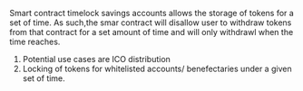 Smart contract timelock savings accounts allows the storage of tokens for a set of time. As such,the smar contract will disallow user to withdraw tokens from that contract for a set amount of time and will only withdrawl when the time reaches.
1)	Potential use cases are ICO distribution
2)	Locking of tokens for whitelisted accounts/ benefectaries under a given set of time.
